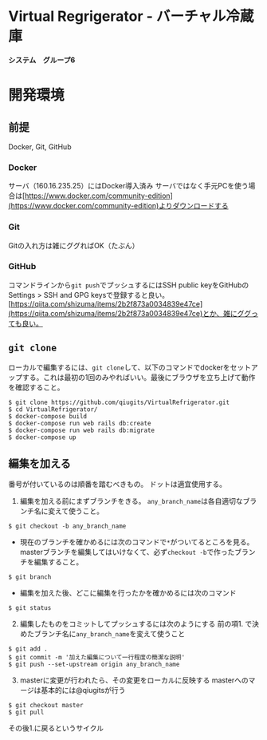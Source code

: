 Virtual Regrigerator - バーチャル冷蔵庫
=======================================
**システム　グループ6**

# 開発環境
## 前提
Docker, Git, GitHub
### Docker
サーバ（160.16.235.25）にはDocker導入済み
サーバではなく手元PCを使う場合は[https://www.docker.com/community-edition](https://www.docker.com/community-edition)よりダウンロードする

### Git
Gitの入れ方は雑にググればOK（たぶん）

### GitHub
コマンドラインから`git push`でプッシュするにはSSH public keyをGitHubのSettings > SSH and GPG keysで登録すると良い。[https://qiita.com/shizuma/items/2b2f873a0034839e47ce](https://qiita.com/shizuma/items/2b2f873a0034839e47ce)とか、雑にググっても良い。

## `git clone`
ローカルで編集するには、`git clone`して、以下のコマンドでdockerをセットアップする。これは最初の1回のみやればいい。最後にブラウザを立ち上げて動作を確認すること。

```terminal
$ git clone https://github.com/qiugits/VirtualRefrigerator.git
$ cd VirtualRefrigerator/
$ docker-compose build
$ docker-compose run web rails db:create
$ docker-compose run web rails db:migrate
$ docker-compose up
```

## 編集を加える
番号が付いているのは順番を踏むべきもの。
ドットは適宜使用する。

1. 編集を加える前にまずブランチをきる。
`any_branch_name`は各自適切なブランチ名に変えて使うこと。

```terminal
$ git checkout -b any_branch_name
```

- 現在のブランチを確かめるには次のコマンドで`*`がついてるところを見る。
masterブランチを編集してはいけなくて、必ず`checkout -b`で作ったブランチを編集すること。

```terminal
$ git branch
```

- 編集を加えた後、どこに編集を行ったかを確かめるには次のコマンド

```terminal
$ git status
```

2. 編集したものをコミットしてプッシュするには次のようにする
前の項1. で決めたブランチ名に`any_branch_name`を変えて使うこと

```terminal
$ git add .
$ git commit -m '加えた編集について一行程度の簡潔な説明'
$ git push --set-upstream origin any_branch_name
```

3. masterに変更が行われたら、その変更をローカルに反映する
masterへのマージは基本的には@qiugitsが行う

```terminal
$ git checkout master
$ git pull
```
その後1.に戻るというサイクル


